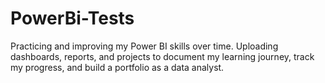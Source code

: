 # PowerBi-Tests
Practicing and improving my Power BI skills over time. Uploading dashboards, reports, and projects to document my learning journey, track my progress, and build a portfolio as a data analyst.
